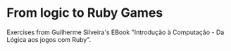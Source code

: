 # From logic to Ruby Games

Exercises from Guilherme Silveira's EBook "Introdução à Computação - Da Lógica aos jogos com Ruby".
